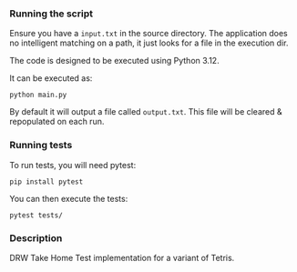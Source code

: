 ### Running the script

Ensure you have a `input.txt` in the source directory. The application does no intelligent matching on a path, it just looks for a file in the execution dir.

The code is designed to be executed using Python 3.12.

It can be executed as:

```
python main.py
```

By default it will output a file called `output.txt`. This file will be cleared & repopulated on each run.

### Running tests

To run tests, you will need pytest:

```
pip install pytest
```

You can then execute the tests:


```
pytest tests/
```

### Description

DRW Take Home Test implementation for a variant of Tetris.